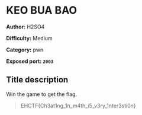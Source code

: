 # KEO BUA BAO

**Author:** H2SO4

**Difficulty:** Medium

**Category:** pwn

**Exposed port: `2003`**

## Title description

Win the game to get the flag.

> EHCTF{Ch3at1ng_1n_m4th_i5_v3ry_1nter3sti0n}